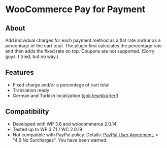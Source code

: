 WooCommerce Pay for Payment
===========================

About
-----
Add individual charges for each payment method as a flat rate and/or as a percentage of the cart total.
The plugin first calculates the percentage rate and then adds the fixed rate on top.
Coupons are not supported. (Sorry guys. I tried, but no way.)

Features
--------
- Fixed charge and/or a percentage of cart total
- Translation ready
- German and Turkish localization ([çok teşekkürler!](https://github.com/TRRF))

Compatibility
-------------
- Developed with WP 3.6 and woocommerce 2.0.14
- Tested up to WP 3.7.1 / WC 2.0.19
- Not compatible with PayPal policy. Details: [PayPal User Agreement](https://www.paypal.com/webapps/mpp/ua/useragreement-full?country.x=US&locale.x=en_US#4), > "4.6 No Surcharges". You have been warned.

